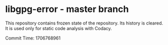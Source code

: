 # libgpg-error - master branch

This repository contains frozen state of the repository.
Its history is cleared. It is used only for static code
analysis with Codacy.

Commit Time: 1706768961